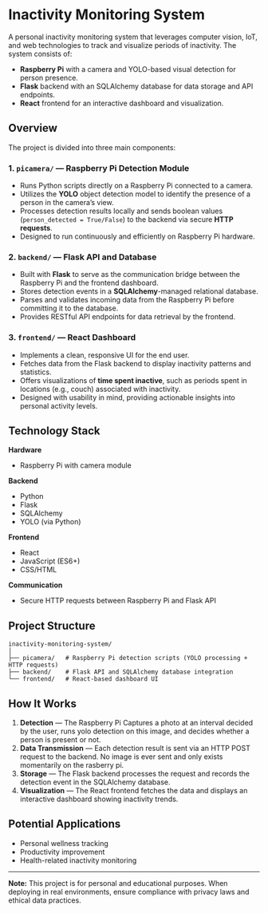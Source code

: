 # Inactivity Monitoring System

A personal inactivity monitoring system that leverages computer vision, IoT, and web technologies to track and visualize periods of inactivity. The system consists of:

- **Raspberry Pi** with a camera and YOLO-based visual detection for person presence.
- **Flask** backend with an SQLAlchemy database for data storage and API endpoints.
- **React** frontend for an interactive dashboard and visualization.

## Overview

The project is divided into three main components:

### 1. `picamera/` — Raspberry Pi Detection Module
- Runs Python scripts directly on a Raspberry Pi connected to a camera.
- Utilizes the **YOLO** object detection model to identify the presence of a person in the camera’s view.
- Processes detection results locally and sends boolean values (`person_detected = True/False`) to the backend via secure **HTTP requests**.
- Designed to run continuously and efficiently on Raspberry Pi hardware.

### 2. `backend/` — Flask API and Database
- Built with **Flask** to serve as the communication bridge between the Raspberry Pi and the frontend dashboard.
- Stores detection events in a **SQLAlchemy**-managed relational database.
- Parses and validates incoming data from the Raspberry Pi before committing it to the database.
- Provides RESTful API endpoints for data retrieval by the frontend.

### 3. `frontend/` — React Dashboard
- Implements a clean, responsive UI for the end user.
- Fetches data from the Flask backend to display inactivity patterns and statistics.
- Offers visualizations of **time spent inactive**, such as periods spent in locations (e.g., couch) associated with inactivity.
- Designed with usability in mind, providing actionable insights into personal activity levels.

## Technology Stack

**Hardware**
- Raspberry Pi with camera module

**Backend**
- Python
- Flask
- SQLAlchemy
- YOLO (via Python)

**Frontend**
- React
- JavaScript (ES6+)
- CSS/HTML

**Communication**
- Secure HTTP requests between Raspberry Pi and Flask API

## Project Structure

```text
inactivity-monitoring-system/
│
├── picamera/   # Raspberry Pi detection scripts (YOLO processing + HTTP requests)
├── backend/    # Flask API and SQLAlchemy database integration
└── frontend/   # React-based dashboard UI
```

## How It Works

1. **Detection** — The Raspberry Pi Captures a photo at an interval decided by the user, runs yolo detection on this image, and decides whether a person is present or not. 
2. **Data Transmission** — Each detection result is sent via an HTTP POST request to the backend. No image is ever sent and only exists momentarily on the rasberry pi.
3. **Storage** — The Flask backend processes the request and records the detection event in the SQLAlchemy database.
4. **Visualization** — The React frontend fetches the data and displays an interactive dashboard showing inactivity trends.

## Potential Applications
- Personal wellness tracking
- Productivity improvement
- Health-related inactivity monitoring

---

**Note:** This project is for personal and educational purposes. When deploying in real environments, ensure compliance with privacy laws and ethical data practices.